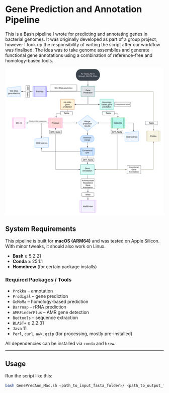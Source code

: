 # Gene Prediction and Annotation Pipeline

This is a Bash pipeline I wrote for predicting and annotating genes in bacterial genomes. It was originally developed as part of a group project, however I took up the responsibility of writing the script after our workflow was finalised. The idea was to take genome assemblies and generate functional gene annotations using a combination of reference-free and homology-based tools.

![workflow](F2_Workflow.png)

## System Requirements

This pipeline is built for **macOS (ARM64)** and was tested on Apple Silicon. With minor tweaks, it should also work on Linux.

- **Bash** ≥ 5.2.21
- **Conda** ≥ 25.1.1
- **Homebrew** (for certain package installs)

### Required Packages / Tools

- `Prokka` – annotation
- `Prodigal` – gene prediction
- `GeMoMa` – homology-based prediction
- `Barrnap` – rRNA prediction
- `AMRFinderPlus` – AMR gene detection
- `Bedtools` – sequence extraction
- `BLAST+` ≥ 2.2.31
- `Java` 11
- `Perl`, `curl`, `awk`, `gzip` (for processing, mostly pre-installed)

All dependencies can be installed via `conda` and `brew`.

---

## Usage

Run the script like this:

```bash
bash GenePredAnn_Mac.sh <path_to_input_fasta_folder>/ <path_to_output_folder>/
